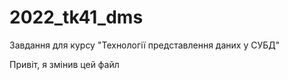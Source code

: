 # 2022_tk41_dms
Завдання для курсу "Технології представлення даних у СУБД"

Привіт, я змінив цей файл

